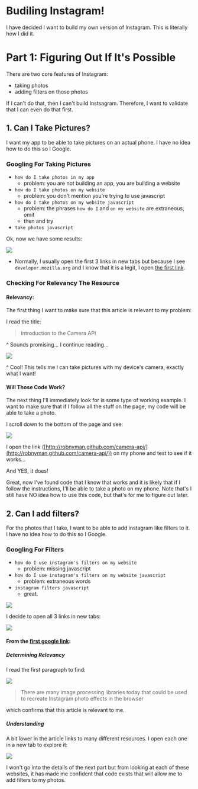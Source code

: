 # Budiling Instagram!

I have decided I want to build my own version of Instagram. This is literally
how I did it.

# Part 1: Figuring Out If It's Possible

There are two core features of Instagram:

- taking photos
- adding filters on those photos

If I can't do that, then I can't build Instsagram. Therefore, I want to validate
that I can even do that first. 

## 1. Can I Take Pictures?

I want my app to be able to take pictures on an actual phone. I have no idea how
to do this so I Google.

### Googling For Taking Pictures

- `how do I take photos in my app`
    - problem: you are not building an app, you are building a website
- `how do I take photos on my website`
    - problem: you don't mention you're trying to use javascript
- `how do I take photos on my website javascript`
    - problem: the phrases `how do I` and `on my website` are extraneous, omit
    - then and try
- `take photos javascript`
    
Ok, now we have some results:

![](https://s3.amazonaws.com/f.cl.ly/items/0E2n1f3t1V0L181t0l2O/Image%202015-07-16%20at%204.52.34%20PM.png)

- Normally, I usually open the first 3 links in new tabs but because I see
  `developer.mozilla.org` and I know that it is a legit, I open [the first link](https://developer.mozilla.org/en-US/docs/Web/Guide/API/Camera).

### Checking For Relevancy The Resource

#### Relevancy:
The first thing I want to make sure that this article is relevant to my problem:

I read the title:
> Introduction to the Camera API
 
^ Sounds promising... I continue reading...

![](https://s3.amazonaws.com/f.cl.ly/items/3d4010271F2g0A2b2p35/Image%202015-07-16%20at%204.43.17%20PM.png)

^ Cool! This tells me I can take pictures with my device's camera, exactly what
I want!

#### Will Those Code Work?

The next thing I'll immediately look for is some type of working example. I want
to make sure that if I follow all the stuff on the page, my code will be able to take a photo.

I scroll down to the bottom of the page and see:

![](http://f.cl.ly/items/441S3U2I3a1f3o2G1k1x/Image%202015-07-16%20at%204.46.21%20PM.png)

I open the link ([http://robnyman.github.com/camera-api/](http://robnyman.github.com/camera-api/))
on my phone and test to see if it works...

And YES, it does!

Great, now I've found code that I know that works and it is likely that if I
follow the instructions, I'll be able to take a photo on my phone. Note that's
I still have NO idea how to use this code, but that's for me to figure out
later.

## 2. Can I add filters?

For the photos that I take, I want to be able to add instagram like filters to
it. I have no idea how to do this so I Google.

### Googling For Filters

- `how do I use instagram's filters on my website`
    - problem: missing javascript
- `how do I use instagram's filters on my website javascript`
    - problem: extraneous words
- `instagram filters javascript`
    - great.

![](https://s3.amazonaws.com/f.cl.ly/items/1X0U3b0Z051M3a333e3R/Image%202015-07-16%20at%206.09.05%20PM.png)

I decide to open all 3 links in new tabs:

![](https://s3.amazonaws.com/f.cl.ly/items/2C240b2d3Y0R381Y1t0d/Image%202015-07-16%20at%206.12.46%20PM.png)

#### From the [first google link](http://techslides.com/instagram-image-filters-with-html5-canvas):

##### Determining Relevancy
I read the first paragraph to find:

![](https://s3.amazonaws.com/f.cl.ly/items/392g3z2R2C1L3U1Z3z15/Image%202015-07-16%20at%206.13.53%20PM.png?t=1437095673260)

> There are many image processing libraries today that could be used to recreate Instagram photo effects in the browser

which confirms that this article is relevant to me.

##### Understanding

A bit lower in the article links to many different resources. I open each one in
a new tab to explore it:

![](https://s3.amazonaws.com/f.cl.ly/items/1Y2I1L3U083a3S3B4604/Image%202015-07-16%20at%206.17.06%20PM.png)

I won't go into the details of the next part but from looking at each of these
websites, it has made me confident that code exists that will allow me to add
filters to my photos.


